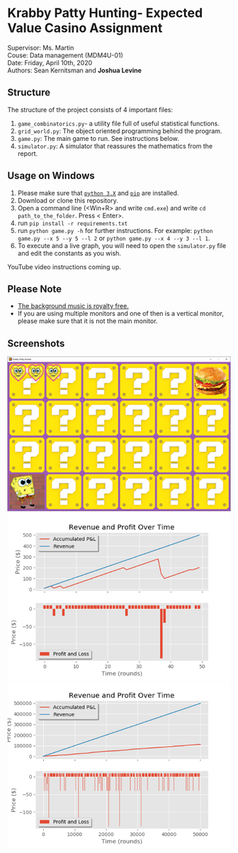 <!-- ---
title: "Krabby Patty Hunting- Expected Value Casino Assignment"
author:  Sean Kernitsman, Joshua Levine
date: Friday, April 10th, 2020
--- -->
# Krabby Patty Hunting- Expected Value Casino Assignment

Supervisor: Ms. Martin \
Couse: Data management (MDM4U-01) \
Date: Friday, April 10th, 2020 \
Authors:  Sean Kernitsman and **Joshua Levine** 

## Structure

The structure of the project consists of 4 important files:
1. ```game_combinatorics.py```- a utility file full of useful statistical functions.
2. ```grid_world.py```: The object oriented programming behind the program.
3. ```game.py```: The main game to run. See instructions below.
4. ```simulator.py```: A simulator that reassures the mathematics from the report.

## Usage on Windows
1. Please make sure that [```python 3.X```](https://www.python.org/downloads/) and [```pip```](www.liquidweb.com/kb/install-pip-windows/) are installed.
2. Download or clone this repository.
3. Open a command line (<Win+R> and write ```cmd.exe```) and write ```cd path_to_the_folder```. Press < Enter>.
4. run ```pip install -r requirements.txt```
5. run ```python game.py -h``` for further instructions. For example: ```python game.py --x 5 --y 5 --l 2``` or ```python game.py --x 4 --y 3 --l 1```.
6. To execute and a live graph, you will need to open the ```simulator.py``` file and edit the constants as you wish. 

YouTube video instructions coming up.

## Please Note

* [The background music is royalty free.](https://freemusicarchive.org/music/BoxCat_Games)
* If you are using multiple monitors and one of then is a vertical monitor, please make sure that it is not the main monitor.

## Screenshots
![Game Screenshot](/assets/game_screenshot.png?raw=true "Game Screenshot")
![Sample Simulation(1)](assets/5_5_2_50its.png?raw=true)
![Sample Simulation(2)](assets/5_5_2_50000its.png?raw=true)

